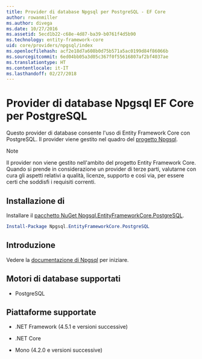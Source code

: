 ```yaml
---
title: Provider di database Npgsql per PostgreSQL - EF Core
author: rowanmiller
ms.author: divega
ms.date: 10/27/2016
ms.assetid: 5ecd1b22-c68e-4d87-ba39-b0761f4d5b90
ms.technology: entity-framework-core
uid: core/providers/npgsql/index
ms.openlocfilehash: acf2e18d7a608b0d75b571a5ac0199d84f86066b
ms.sourcegitcommit: 6ed04bb05a3d05c367f0f55616807af2bf4037ae
ms.translationtype: HT
ms.contentlocale: it-IT
ms.lasthandoff: 02/27/2018
---
```

# <a name="npgsql-ef-core-database-provider-for-postgresql"></a>Provider di database Npgsql EF Core per PostgreSQL

Questo provider di database consente l'uso di Entity Framework Core con PostgreSQL. Il provider viene gestito nel quadro del [progetto Npgsql](http://www.npgsql.org).

> [!NOTE]  
> Il provider non viene gestito nell'ambito del progetto Entity Framework Core. Quando si prende in considerazione un provider di terze parti, valutarne con cura gli aspetti relativi a qualità, licenze, supporto e così via, per essere certi che soddisfi i requisiti correnti.

## <a name="install"></a>Installazione di

Installare il [pacchetto NuGet Npgsql.EntityFrameworkCore.PostgreSQL](https://www.nuget.org/packages/Npgsql.EntityFrameworkCore.PostgreSQL).

``` powershell
Install-Package Npgsql.EntityFrameworkCore.PostgreSQL
```

## <a name="get-started"></a>Introduzione

Vedere la [documentazione di Npgsql](http://www.npgsql.org/efcore/index.html) per iniziare.

## <a name="supported-database-engines"></a>Motori di database supportati

* PostgreSQL

## <a name="supported-platforms"></a>Piattaforme supportate

* .NET Framework (4.5.1 e versioni successive)

* .NET Core

* Mono (4.2.0 e versioni successive)
